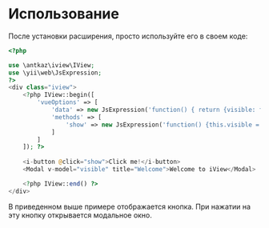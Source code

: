 # Использование

После установки расширения, просто используйте его в своем коде:

```php
<?php

use \antkaz\iview\IView;
use \yii\web\JsExpression;
?>
<div class="iview">
    <?php IView::begin([
        'vueOptions' => [
            'data' => new JsExpression('function() { return {visible: false};}'),
            'methods' => [
                'show' => new JsExpression('function() {this.visible = true;}')
            ]
        ]
    ]); ?>
    
    <i-button @click="show">Click me!</i-button>
    <Modal v-model="visible" title="Welcome">Welcome to iView</Modal>

    <?php IView::end() ?>
</div>
```

В приведенном выше примере отображается кнопка. При нажатии на эту кнопку открывается модальное окно.